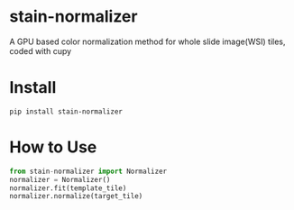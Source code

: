 # stain-normalizer
A GPU based color normalization method for  whole slide image(WSI) tiles, coded with cupy
# Install
`pip install stain-normalizer `
# How to Use
```python
from stain-normalizer import Normalizer    
normalizer = Normalizer()
normalizer.fit(template_tile)     
normalizer.normalize(target_tile)
```





  
